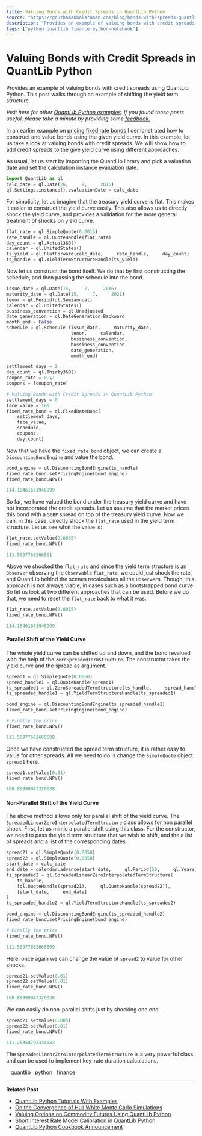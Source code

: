 ```yaml
---
title: Valuing Bonds with Credit Spreads in QuantLib Python
source: "https://gouthamanbalaraman.com/blog/bonds-with-spreads-quantlib-python.html"
description: "Provides an example of valuing bonds with credit spreads using QuantLib Python. This post walks through an example of shifting the yield term structure."
tags: ["python quantlib finance python-notebook"]
---
```


# Valuing Bonds with Credit Spreads in QuantLib Python

Provides an example of valuing bonds with credit spreads using QuantLib Python. This post walks through an example of shifting the yield term structure.

*Visit here for other [QuantLib Python examples](http://gouthamanbalaraman.com/blog/quantlib-python-tutorials-with-examples.html). If you found these posts useful,  please take a minute by providing some [feedback.](https://docs.google.com/forms/d/e/1FAIpQLSdFdJ768HKmIyJmaVRHBUJNY5NyQl6vr0GZvSkx-bUfIloNZA/viewform)*

In an earlier example on [pricing fixed rate bonds](http://gouthamanbalaraman.com/blog/quantlib-bond-modeling.html) I demonstrated how to construct and value bonds using the given yield curve. In this example,  let us take a look at valuing bonds with credit spreads. We will show how to add credit spreads to the give yield curve using different approaches.

As usual,  let us start by importing the QuantLib library and pick a valuation date and set the calculation instance evaluation date.

```python
import QuantLib as ql
calc_date = ql.Date(26,     7,     2016)
ql.Settings.instance().evaluationDate = calc_date
```

For simplicity,  let us imagine that the treasury yield curve is flat. This makes it easier to construct the yield curve easily. This also allows us to directly shock the yield curve,  and provides a validation for the more general treatment of shocks on yield curve.

```python
flat_rate = ql.SimpleQuote(0.0015)
rate_handle = ql.QuoteHandle(flat_rate)
day_count = ql.Actual360()
calendar = ql.UnitedStates()
ts_yield = ql.FlatForward(calc_date,     rate_handle,     day_count)
ts_handle = ql.YieldTermStructureHandle(ts_yield)
```

Now let us construct the bond itself. We do that by first constructing the schedule,  and then passing the schedule into the bond.

```python
issue_date = ql.Date(15,     7,     2016)
maturity_date = ql.Date(15,     7,     2021)
tenor = ql.Period(ql.Semiannual)
calendar = ql.UnitedStates()
bussiness_convention = ql.Unadjusted
date_generation = ql.DateGeneration.Backward
month_end = False
schedule = ql.Schedule (issue_date,     maturity_date,     
                        tenor,     calendar,     
                        bussiness_convention,    
                        bussiness_convention,     
                        date_generation,     
                        month_end)
```

```python
settlement_days = 2
day_count = ql.Thirty360()
coupon_rate = 0.\1
coupons = [coupon_rate]

# Valuing Bonds with Credit Spreads in QuantLib Python
settlement_days = 0
face_value = 100
fixed_rate_bond = ql.FixedRateBond(
    settlement_days,     
    face_value,     
    schedule,     
    coupons,     
    day_count)
```

Now that we have the `fixed_rate_bond` object,  we can create a `DiscountingBondEngine` and value the bond.

```python
bond_engine = ql.DiscountingBondEngine(ts_handle)
fixed_rate_bond.setPricingEngine(bond_engine)
fixed_rate_bond.NPV()
```

```python
114.18461651948999
```

So far,  we have valued the bond under the treasury yield curve and have not incorporated the credit spreads. Let us assume that the market prices this bond with a `50BP` spread on top of the treasury yield curve. Now we can,  in this case,  directly shock the `flat_rate` used in the yield term structure. Let us see what the value is:

```python
flat_rate.setValue(0.0065)
fixed_rate_bond.NPV()
```

```python
111.5097766266561
```

Above we shocked the `flat_rate` and since the yield term structure is an `Observer` observing the `Observable` `flat_rate`,  we could just shock the rate,  and QuantLib behind the scenes recalculates all the `Observer`s. Though,  this approach is not always viable,  in cases such as a bootstrapped bond curve. So let us look at two different approaches that can be used. Before we do that,  we need to reset the `flat_rate` back to what it was.

```python
flat_rate.setValue(0.0015)
fixed_rate_bond.NPV()
```

```python
114.18461651948999
```

#### Parallel Shift of the Yield Curve

The whole yield curve can be shifted up and down,  and the bond revalued with the help of the `ZeroSpreadedTermStructure`. The constructor takes the yield curve and the spread as argument.

```python
spread1 = ql.SimpleQuote(0.0050)
spread_handle1 = ql.QuoteHandle(spread1)
ts_spreaded1 = ql.ZeroSpreadedTermStructure(ts_handle,     spread_handle1)
ts_spreaded_handle1 = ql.YieldTermStructureHandle(ts_spreaded1)

bond_engine = ql.DiscountingBondEngine(ts_spreaded_handle1)
fixed_rate_bond.setPricingEngine(bond_engine)

# Finally the price
fixed_rate_bond.NPV()
```

```python
111.50977662665609
```

Once we have constructed the spread term structure,  it is rather easy to value for other spreads. All we need to do is change the `SimpleQuote` object `spread1` here.

```python
spread1.setValue(0.01)
fixed_rate_bond.NPV()
```

```python
108.89999943320038
```

#### Non-Parallel Shift of the Yield Curve

The above method allows only for parallel shift of the yield curve. The `SpreadedLinearZeroInterpolatedTermStructure` class allows for non parallel shock. First,  let us mimic a parallel shift using this class. For the constructor,  we need to pass the yield term structure that we wish to shift,  and the a list of spreads and a list of the corresponding dates.

```python
spread21 = ql.SimpleQuote(0.0050)
spread22 = ql.SimpleQuote(0.0050)
start_date = calc_date
end_date = calendar.advance(start_date,     ql.Period(50,     ql.Years))
ts_spreaded2 = ql.SpreadedLinearZeroInterpolatedTermStructure(
    ts_handle,    
    [ql.QuoteHandle(spread21),     ql.QuoteHandle(spread22)],    
    [start_date,     end_date]
)
ts_spreaded_handle2 = ql.YieldTermStructureHandle(ts_spreaded2)

bond_engine = ql.DiscountingBondEngine(ts_spreaded_handle2)
fixed_rate_bond.setPricingEngine(bond_engine)

# Finally the price
fixed_rate_bond.NPV()
```

```python
111.50977662665609
```

Here,  once again we can change the value of `spread2` to value for other shocks.

```python
spread21.setValue(0.01)
spread22.setValue(0.01)
fixed_rate_bond.NPV()
```

```python
108.89999943320038
```

We can easily do non-parallel shifts just by shocking one end.

```python
spread21.setValue(0.005)
spread22.setValue(0.01)
fixed_rate_bond.NPV()
```

```python
111.25358792334083
```

The `SpreadedLinearZeroInterpolatedTermStructure` is a very powerful class and can be used to implement key-rate duration calculations.

   [quantlib](http://gouthamanbalaraman.com/tag/quantlib.html)   [python](http://gouthamanbalaraman.com/tag/python.html)   [finance](http://gouthamanbalaraman.com/tag/finance.html)

---

**Related Post**

- [QuantLib Python Tutorials With Examples](http://gouthamanbalaraman.com/blog/quantlib-python-tutorials-with-examples.html)
- [On the Convergence of Hull White Monte Carlo Simulations](http://gouthamanbalaraman.com/blog/hull-white-simulation-monte-carlo-convergence.html)
- [Valuing Options on Commodity Futures Using QuantLib Python](http://gouthamanbalaraman.com/blog/value-options-commodity-futures-black-formula-quantlib-python.html)
- [Short Interest Rate Model Calibration in QuantLib Python](http://gouthamanbalaraman.com/blog/short-interest-rate-model-calibration-quantlib.html)
- [QuantLib Python Cookbook Announcement](http://gouthamanbalaraman.com/blog/quantlib-python-cookbook-announcement.html)
